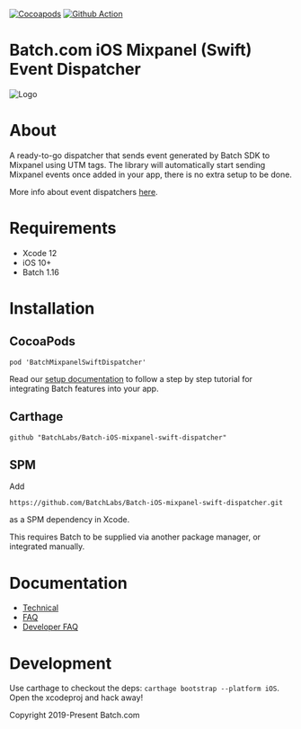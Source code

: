 [![Cocoapods](https://img.shields.io/cocoapods/v/BatchMixpanelSwiftDispatcher)](https://cocoapods.org/pods/BatchMixpanelSwiftDispatcher)
[![Github Action](https://github.com/BatchLabs/Batch-iOS-mixpanel-swift-dispatcher/workflows/iOS%20CI/badge.svg)](https://github.com/BatchLabs/Batch-iOS-mixpanel-swift-dispatcher/actions?query=workflow%3A%22iOS+CI%22)

Batch.com iOS Mixpanel (Swift) Event Dispatcher
==================

![Logo](http://batch-doc.s3.amazonaws.com/logo_batch_192.gif)

# About

A ready-to-go dispatcher that sends event generated by Batch SDK to Mixpanel using UTM tags.
The library will automatically start sending Mixpanel events once added in your app, there is no extra setup to be done.

More info about event dispatchers [here](https://doc.batch.com/ios/advanced/event-dispatchers).

# Requirements
 - Xcode 12
 - iOS 10+
 - Batch 1.16

# Installation

## CocoaPods

```
pod 'BatchMixpanelSwiftDispatcher'
```

Read our [setup documentation](https://doc.batch.com/) to follow a step by step tutorial for integrating Batch features into your app.

## Carthage

```
github "BatchLabs/Batch-iOS-mixpanel-swift-dispatcher"
```

## SPM

Add
```
https://github.com/BatchLabs/Batch-iOS-mixpanel-swift-dispatcher.git
```

as a SPM dependency in Xcode.

This requires Batch to be supplied via another package manager, or integrated manually.

# Documentation

 - [Technical](https://doc.batch.com)
 - [FAQ](https://batch.com/doc/faq/general.html)
 - [Developer FAQ](https://batch.com/developers)


# Development

Use carthage to checkout the deps: `carthage bootstrap --platform iOS`. Open the xcodeproj and hack away!

Copyright 2019-Present Batch.com